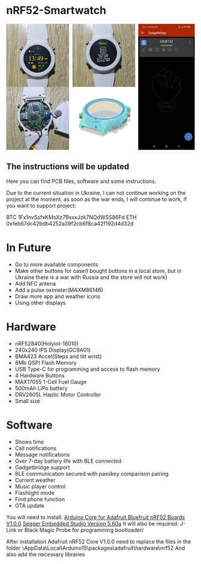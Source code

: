 # nRF52-Smartwatch
![banner](banner.png)

## The instructions will be updated
Here you can find PCB files, software and some instructions.

Due to the current situation in Ukraine, I can not continue working 
on the project at the moment, as soon as the war ends, 
I will continue to work, if you want to support project:

BTC 1Fx1nvSsfxKMsXz7BsxxJzk7NQdWSS86Fd
ETH 0xfeb67dc42bdb4252a39f2cb6f8ca42f192d4d32d

# In Future
* Go to more available components
* Make other buttons for case(I bought buttons in a local store, 
but in Ukraine there is a war with Russia and the store will not work)
* Add NFC antena
* Add a pulse oximeter(MAXM86146)
* Draw more app and weather icons
* Using other displays

# Hardware

* nRF52840(Holyiot-18010)
* 240x240 IPS Display(GC9A01)
* BMA423 Accel(Steps and tilt wrist)
* 8Mb QSPI Flash Memory
* USB Type-C for programming and access to flash memory
* 4 Hardware Buttons
* MAX17055 1-Cell Fuel Gauge
* 500mAh LiPo battery
* DRV2605L Haptic Motor Controller 
* Small size

# Software

* Shows time
* Call notifications
* Message notifications
* Over 7-day battery life with BLE connected
* Gadgetbridge support
* BLE communication secured with passkey comparison pairing
* Current weather
* Music player control
* Flashlight mode
* Find phone function
* OTA update


You will need to install:
[Arduino Core for Adafruit Bluefruit nRF52 Boards V1.0.0](https://github.com/adafruit/Adafruit_nRF52_Arduino)
[Segger Embedded Studio Version 5.60a](https://www.segger.com/downloads/embedded-studio/)
It will also be required:
J-Link or Black Magic Probe for programming bootloader/

After installation Adafruit nRF52 Core V1.0.0 need to replace the files 
in the folder \AppData\Local\Arduino15\packages\adafruit\hardware\nrf52
And also add the necessary libraries

